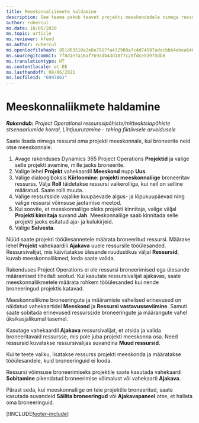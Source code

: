 ```yaml
---
title: Meeskonnaliikmete haldamine
description: See teema pakub teavet projekti meeskondadele nimega ressursside broneerimise ja nende ülesannetele määramise kohta.
author: ruhercul
ms.date: 10/05/2020
ms.topic: article
ms.reviewer: kfend
ms.author: ruhercul
ms.openlocfilehash: 851d63510a2e8e7917fa432988a7c4d74597adacbb64ebea646f23f958e3e131
ms.sourcegitcommit: 7f8d1e7a16af769adb43d1877c28fdce53975db8
ms.translationtype: HT
ms.contentlocale: et-EE
ms.lasthandoff: 08/06/2021
ms.locfileid: "6997061"
---
```

# <a name="maintain-team-members"></a>Meeskonnaliikmete haldamine

_**Rakendub:** Project Operationsi ressurssipõhiste/mitteaktsiapõhiste stsenaariumide korral,  Lihtjuurutamine - tehing fiktiivsele arveldusele_

Saate lisada nimega ressursi oma projekti meeskonnale, kui broneerite neid otse meeskonnale.

1. Avage rakenduses Dynamics 365 Project Operations **Projektid** ja valige selle projekti avamine, mille jaoks broneerite.
2. Valige lehel **Projekt** vahekaardil **Meeskond** nupp **Uus**. 
3. Valige dialoogiboksis **Kiirloomine: projekti meeskonnaliige** broneeritav ressurss. Välja **Roll** täidetakse ressursi vaikerolliga, kui neil on selline määratud. Saate rolli muuta. 
4. Valige ressursside vajalike kuupäevade algus- ja lõpukuupäevad ning valige ressursi võimsuse jaotamise meetod. 
5. Kui soovite, et meeskonnaliige oleks projekti kinnitaja, valige väljal **Projekti kinnitaja** suvand **Jah**. Meeskonnaliige saab kinnitada selle projekti jaoks esitatud aja- ja kulukirjeid. 
6. Valige **Salvesta**.

Nüüd saate projekti tööülesannetele määrata broneeritud ressursi. Määrake lehel **Projekt** vahekaardili **Ajakava** uuele ressursile tööülesanded. Ressursivalijat, mis käivitatakse ülesande ruudustikus väljal **Ressursid**, kuvab meeskonnaliikmed, keda saate valida.


Rakenduses Project Operations ei ole ressursi broneerimised ega ülesande määramised tihedalt seotud. Kui kasutate ressursivalijat ajakavas, saate meeskonnaliikmetele määrata rohkem tööülesanded kui nende broneeringud projektis katavad.

Meeskonnaliikme broneeringute ja määramiste vahelised erinevused on näidatud vahekaartidel **Meeskond** ja **Ressursi vastavusseviimine**. Samuti saate sobitada erinevused ressursside broneeringute ja määrangute vahel üksikasjalikumal tasemel.

Kasutage vahekaardil **Ajakava** ressursivalijat, et otsida ja valida broneeritavaid ressursse, mis pole juba projekti meeskonna osa. Need ressursid kuvatakse ressursivalijas suvandina **Muud ressursid**.

Kui te teete valiku, lisatakse ressurss projekti meeskonda ja määratakse tööülesandele, kuid broneeringuid ei looda.

Ressursi võimsuse broneerimiseks projektile saate kasutada vahekaardi **Sobitamine** pikendatud broneerimise võimalust või vahekaarti **Ajakava**.

Pärast seda, kui meeskonnaliige on teie projektile broneeritud, saate kasutada suvandeid **Säilita broneeringud** või **Ajakavapaneel** otse, et hallata oma broneeringuid.


[!INCLUDE[footer-include](../includes/footer-banner.md)]